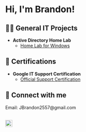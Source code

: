 <h1>Hi, I'm Brandon!</h1>

<h2>👨‍💻 General IT Projects </h2>

- <b>Active Directory Home Lab</b>
  - [Home Lab for Windows](https://github.com/Brajime1124/)

<h2> 🌱 Certifications </h2>

- <b>Google IT Support Certification</b> 
  - [Official Support Certification](https://github.com/Brajime1124)

<h2> 🤳 Connect with me </h2>
Email: JBrandon2557@gmail.com

<br>[<img align="left" alt="JoshMadakor | LinkedIn" width="22px" src="https://cdn.jsdelivr.net/npm/simple-icons@v3/icons/linkedin.svg" />][linkedin]

[Linkedin]: https://www.linkedin.com/in/brandon-jimenez-819b80196/<br>

<!--
**joshmadakor1/joshmadakor1** is a ✨ _special_ ✨ repository because its `README.md` (this file) appears on your GitHub profile.

Here are some ideas to get you started:

- 🔭 I’m currently working on ... 
- 🌱 I’m currently learning ...
- 👯 I’m looking to collaborate on ...
- 🤔 I’m looking for help with ...
- 💬 Ask me about ...
- 📫 How to reach me: ...
- 😄 Pronouns: ...
- ⚡ Fun fact: ...
-->
